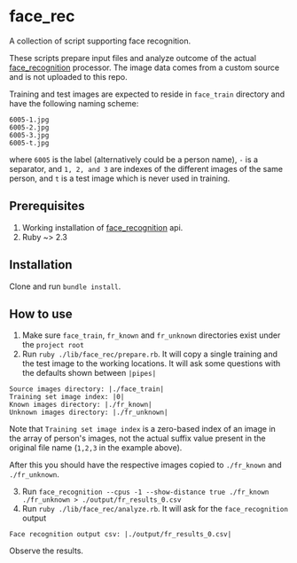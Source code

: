 # face_rec
A collection of script supporting face recognition.

These scripts prepare input files and analyze outcome of the actual [face_recognition](https://github.com/ageitgey/face_recognition) processor. The image data comes from a custom source and is not uploaded to this repo.

Training and test images are expected to reside in `face_train` directory and have the following naming scheme:

```
6005-1.jpg
6005-2.jpg
6005-3.jpg
6005-t.jpg
```

where `6005` is the label (alternatively could be a person name), `-` is a separator, and `1, 2, and 3` are indexes of the different images of the same person, and `t` is a test image which is never used in training.

## Prerequisites

1. Working installation of [face_recognition](https://github.com/ageitgey/face_recognition) api.
2. Ruby ~> 2.3

## Installation

Clone and run `bundle install`.

## How to use

1. Make sure `face_train`, `fr_known` and `fr_unknown` directories exist under the `project root`
2. Run `ruby ./lib/face_rec/prepare.rb`. It will copy a single training and the test image to the working locations. It will ask some questions with the defaults shown between `|pipes|`
```
Source images directory: |./face_train|
Training set image index: |0|
Known images directory: |./fr_known|
Unknown images directory: |./fr_unknown|
```

Note that `Training set image index` is a zero-based index of an image in the array of person's images, not the actual suffix value present in the original file name (`1,2,3` in the example above).

After this you should have the respective images copied to `./fr_known` and `./fr_unknown`.

3. Run `face_recognition --cpus -1 --show-distance true ./fr_known ./fr_unknown > ./output/fr_results_0.csv`
4. Run `ruby ./lib/face_rec/analyze.rb`. It will ask for the `face_recognition` output
```
Face recognition output csv: |./output/fr_results_0.csv|
```

Observe the results.
